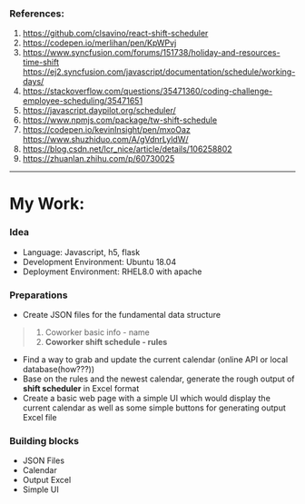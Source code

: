 ### References:
1. https://github.com/clsavino/react-shift-scheduler
2. https://codepen.io/merlihan/pen/KpWPvj
3. https://www.syncfusion.com/forums/151738/holiday-and-resources-time-shift
    https://ej2.syncfusion.com/javascript/documentation/schedule/working-days/
4. https://stackoverflow.com/questions/35471360/coding-challenge-employee-scheduling/35471651
5. https://javascript.daypilot.org/scheduler/
6. https://www.npmjs.com/package/tw-shift-schedule
7. https://codepen.io/kevinInsight/pen/mxoOaz
    https://www.shuzhiduo.com/A/gVdnrLyldW/
8. https://blog.csdn.net/lcr_nice/article/details/106258802
9. https://zhuanlan.zhihu.com/p/60730025
---
# My Work:
### Idea
* Language: Javascript, h5, flask
* Development Environment: Ubuntu 18.04 
* Deployment Environment: RHEL8.0 with apache

### Preparations
* Create JSON files for the fundamental data structure
> 1. Coworker basic info - name     
> 2. **Coworker shift schedule - rules** 
* Find a way to grab and update the current calendar (online API or local database(how???))  
* Base on the rules and the newest calendar, generate the rough output of **shift scheduler** in Excel format
* Create a basic web page with a simple UI which would display the current calendar as well as some simple buttons for generating output Excel file  

### Building blocks
* JSON Files
* Calendar
* Output Excel 
* Simple UI

 
  